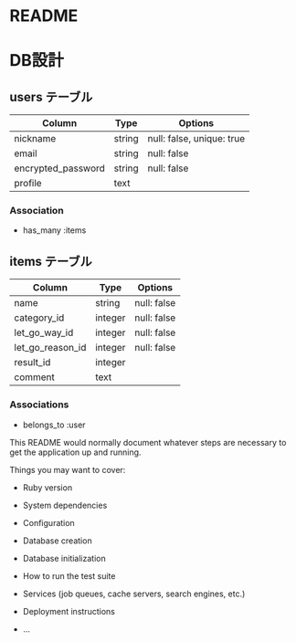 # README

# DB設計

## users テーブル

| Column             | Type   | Options                   |
| ------------------ | ------ | ------------------------- |
| nickname           | string | null: false, unique: true |
| email              | string | null: false               |
| encrypted_password | string | null: false               |
| profile            | text   |                           |

### Association

- has_many :items

## items テーブル

| Column           | Type    | Options     |
| ---------------- | ------- | ----------- |
| name             | string  | null: false |
| category_id      | integer | null: false |
| let_go_way_id    | integer | null: false |
| let_go_reason_id | integer | null: false |
| result_id        | integer |             |
| comment          | text    |             |

### Associations

- belongs_to :user

This README would normally document whatever steps are necessary to get the
application up and running.

Things you may want to cover:

* Ruby version

* System dependencies

* Configuration

* Database creation

* Database initialization

* How to run the test suite

* Services (job queues, cache servers, search engines, etc.)

* Deployment instructions

* ...
